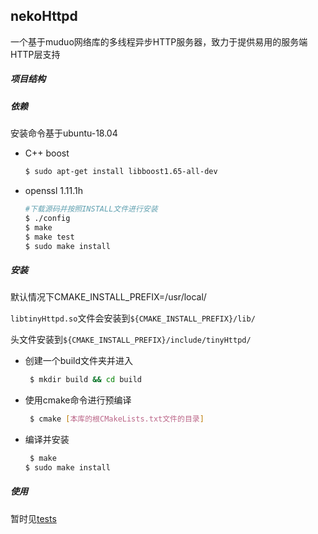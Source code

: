 ## nekoHttpd 

一个基于muduo网络库的多线程异步HTTP服务器，致力于提供易用的服务端HTTP层支持

##### 项目结构



##### 依赖

安装命令基于ubuntu-18.04

- C++ boost

  ```bash
  $ sudo apt-get install libboost1.65-all-dev
  ```

- openssl 1.11.1h

    ```bash
  #下载源码并按照INSTALL文件进行安装
  $ ./config
  $ make 
  $ make test
  $ sudo make install
  ```
##### 安装

默认情况下CMAKE_INSTALL_PREFIX=/usr/local/

`libtinyHttpd.so`文件会安装到`${CMAKE_INSTALL_PREFIX}/lib/`

头文件安装到`${CMAKE_INSTALL_PREFIX}/include/tinyHttpd/`

 - 创建一个build文件夹并进入
   ```bash
	$ mkdir build && cd build
   ```
 - 使用cmake命令进行预编译
   ```bash
	$ cmake [本库的根CMakeLists.txt文件的目录]
   ```
 - 编译并安装
   ```bash
	$ make
   $ sudo make install
   ```

##### 使用
暂时见[tests](./tests)
